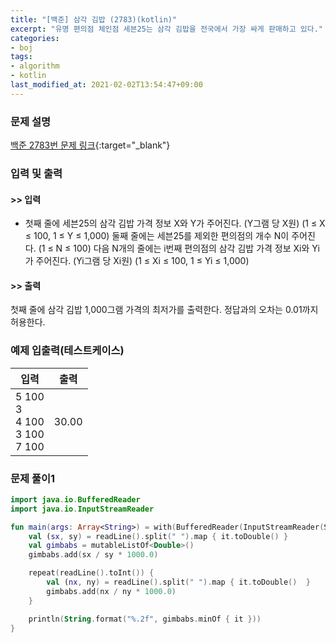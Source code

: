 ```yaml
---
title: "[백준] 삼각 김밥 (2783)(kotlin)"
excerpt: "유명 편의점 체인점 세븐25는 삼각 김밥을 전국에서 가장 싸게 판매하고 있다."
categories:
- boj
tags:
- algorithm
- kotlin
last_modified_at: 2021-02-02T13:54:47+09:00
---
```



### 문제 설명
[백준 2783번 문제 링크](https://www.acmicpc.net/problem/2783#description){:target="_blank"}




### 입력 및 출력
#### >> 입력
* 첫째 줄에 세븐25의 삼각 김밥 가격 정보 X와 Y가 주어진다. (Y그램 당 X원) (1 ≤ X ≤ 100, 1 ≤ Y ≤ 1,000)
둘째 줄에는 세븐25를 제외한 편의점의 개수 N이 주어진다. (1 ≤ N ≤ 100)
다음 N개의 줄에는 i번째 편의점의 삼각 김밥 가격 정보 Xi와 Yi가 주어진다. (Yi그램 당 Xi원) (1 ≤ Xi ≤ 100, 1 ≤ Yi ≤ 1,000)



#### >> 출력
첫째 줄에 삼각 김밥 1,000그램 가격의 최저가를 출력한다. 정답과의 오차는 0.01까지 허용한다.





### 예제 입출력(테스트케이스)


|입력|출력|
|-----|------|
|5 100<br>3<br>4 100<br>3 100<br>7 100|30.00|




### 문제 풀이1
```kotlin
import java.io.BufferedReader
import java.io.InputStreamReader

fun main(args: Array<String>) = with(BufferedReader(InputStreamReader(System.`in`))) {
    val (sx, sy) = readLine().split(" ").map { it.toDouble() }
    val gimbabs = mutableListOf<Double>()
    gimbabs.add(sx / sy * 1000.0)

    repeat(readLine().toInt()) {
        val (nx, ny) = readLine().split(" ").map { it.toDouble()  }
        gimbabs.add(nx / ny * 1000.0)
    }

    println(String.format("%.2f", gimbabs.minOf { it }))
}
```